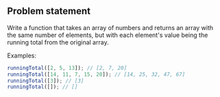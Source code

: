 ## Problem statement

Write a function that takes an array of numbers and returns an array with the same number of elements, but with each element's value being the running total from the original array.

Examples:

```js
runningTotal([2, 5, 13]); // [2, 7, 20]
runningTotal([14, 11, 7, 15, 20]); // [14, 25, 32, 47, 67]
runningTotal([3]); // [3]
runningTotal([]); // []
```

